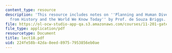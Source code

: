 ```yaml
---
content_type: resource
description: 'This resource includes notes on ''Planning and Human Diversity: Lessons
  from History and the World We Know Today'' by Prof. de Souza Briggs.'
file: https://ol-ocw-studio-app-qa.s3.amazonaws.com/courses/11-201-gateway-planning-action-fall-2005/224fe58b42da8eed89757953856eb0ae_lect18.pdf
file_type: application/pdf
resourcetype: Document
title: lect18.pdf
uid: 224fe58b-42da-8eed-8975-7953856eb0ae
---
```

